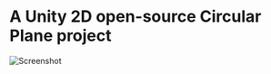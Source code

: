 # A Unity 2D open-source Circular Plane project
![Screenshot](http://eastcloud.ir/Content/Shared/CircularPlane.png)

